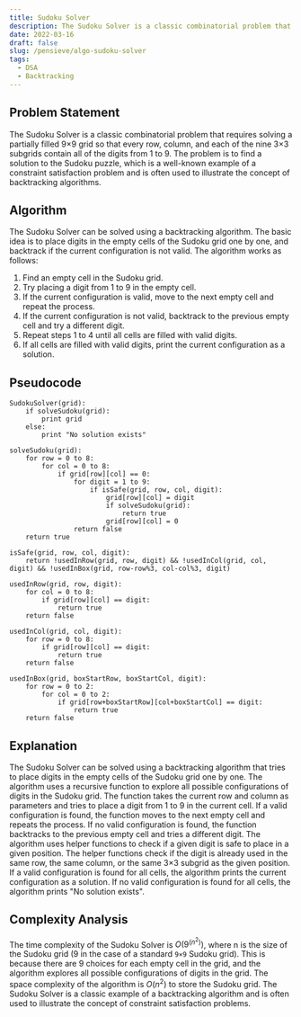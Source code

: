 ```yaml
---
title: Sudoku Solver
description: The Sudoku Solver is a classic combinatorial problem that requires solving a partially filled 9×9 grid so that every row, column, and each of the nine 3×3 subgrids contain all of the digits from 1 to 9.
date: 2022-03-16
draft: false
slug: /pensieve/algo-sudoku-solver
tags:
  - DSA
  - Backtracking
---
```

## Problem Statement

The Sudoku Solver is a classic combinatorial problem that requires solving a partially filled 9×9 grid so that every row, column, and each of the nine 3×3 subgrids contain all of the digits from 1 to 9. The problem is to find a solution to the Sudoku puzzle, which is a well-known example of a constraint satisfaction problem and is often used to illustrate the concept of backtracking algorithms.

## Algorithm

The Sudoku Solver can be solved using a backtracking algorithm. The basic idea is to place digits in the empty cells of the Sudoku grid one by one, and backtrack if the current configuration is not valid. The algorithm works as follows:

1. Find an empty cell in the Sudoku grid.
2. Try placing a digit from 1 to 9 in the empty cell.
3. If the current configuration is valid, move to the next empty cell and repeat the process.
4. If the current configuration is not valid, backtrack to the previous empty cell and try a different digit.
5. Repeat steps 1 to 4 until all cells are filled with valid digits.
6. If all cells are filled with valid digits, print the current configuration as a solution.

## Pseudocode

```pseudocode
SudokuSolver(grid):
    if solveSudoku(grid):
        print grid
    else:
        print "No solution exists"

solveSudoku(grid):
    for row = 0 to 8:
        for col = 0 to 8:
            if grid[row][col] == 0:
                for digit = 1 to 9:
                    if isSafe(grid, row, col, digit):
                        grid[row][col] = digit
                        if solveSudoku(grid):
                            return true
                        grid[row][col] = 0
                return false
    return true

isSafe(grid, row, col, digit):
    return !usedInRow(grid, row, digit) && !usedInCol(grid, col, digit) && !usedInBox(grid, row-row%3, col-col%3, digit)

usedInRow(grid, row, digit):
    for col = 0 to 8:
        if grid[row][col] == digit:
            return true
    return false

usedInCol(grid, col, digit):
    for row = 0 to 8:
        if grid[row][col] == digit:
            return true
    return false

usedInBox(grid, boxStartRow, boxStartCol, digit):
    for row = 0 to 2:
        for col = 0 to 2:
            if grid[row+boxStartRow][col+boxStartCol] == digit:
                return true
    return false
```

## Explanation

The Sudoku Solver can be solved using a backtracking algorithm that tries to place digits in the empty cells of the Sudoku grid one by one. The algorithm uses a recursive function to explore all possible configurations of digits in the Sudoku grid. The function takes the current row and column as parameters and tries to place a digit from 1 to 9 in the current cell. If a valid configuration is found, the function moves to the next empty cell and repeats the process. If no valid configuration is found, the function backtracks to the previous empty cell and tries a different digit. The algorithm uses helper functions to check if a given digit is safe to place in a given position. The helper functions check if the digit is already used in the same row, the same column, or the same 3×3 subgrid as the given position. If a valid configuration is found for all cells, the algorithm prints the current configuration as a solution. If no valid configuration is found for all cells, the algorithm prints "No solution exists".

## Complexity Analysis

The time complexity of the Sudoku Solver is $O(9^(n^2))$, where n is the size of the Sudoku grid (9 in the case of a standard `9×9` Sudoku grid). This is because there are 9 choices for each empty cell in the grid, and the algorithm explores all possible configurations of digits in the grid. The space complexity of the algorithm is $O(n^2)$ to store the Sudoku grid. The Sudoku Solver is a classic example of a backtracking algorithm and is often used to illustrate the concept of constraint satisfaction problems. 